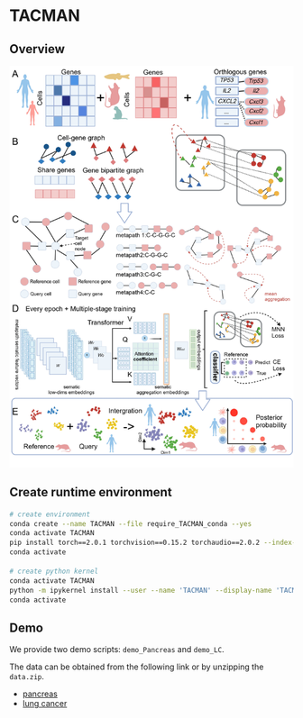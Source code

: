 # TACMAN

## Overview

![img](./Figure1.jpg)

## Create runtime environment

```bash
# create environment
conda create --name TACMAN --file require_TACMAN_conda --yes
conda activate TACMAN
pip install torch==2.0.1 torchvision==0.15.2 torchaudio==2.0.2 --index-url https://download.pytorch.org/whl/cpu
conda activate

# create python kernel
conda activate TACMAN
python -m ipykernel install --user --name 'TACMAN' --display-name 'TACMAN'
conda activate
```

## Demo

We provide two demo scripts: `demo_Pancreas` and `demo_LC`.

The data can be obtained from the following link or by unzipping the `data.zip`.

+ [pancreas](https://www.ncbi.nlm.nih.gov/geo/query/acc.cgi?acc=GSE84133)
+ [lung cancer](https://www.ncbi.nlm.nih.gov/geo/query/acc.cgi?acc=GSE127465)


